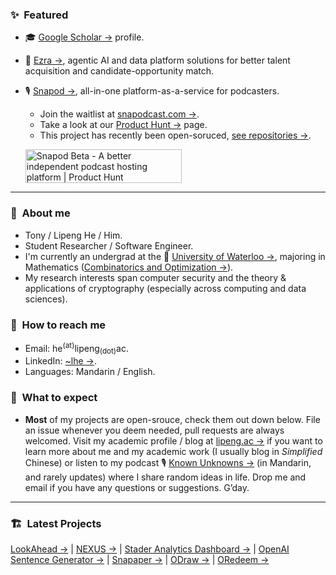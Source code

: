 ### :sparkles:&nbsp; Featured
- :mortar_board: [Google Scholar →](https://scholar.google.com/citations?user=6yFlE_sAAAAJ) profile.
- :briefcase: [Ezra →](https://ezrahire.com), agentic AI and data platform solutions for better talent acquisition and candidate-opportunity match.
- :studio_microphone: [Snapod →](https://www.snapodcast.com), all-in-one platform-as-a-service for podcasters.
  - Join the waitlist at [snapodcast.com →](https://www.snapodcast.com).
  - Take a look at our [Product Hunt →](https://www.producthunt.com/posts/snapod-beta) page.
  - This project has recently been open-soruced, [see repositories →](https://github.com/Snapodcast).

  <a href="https://www.producthunt.com/posts/snapod-beta?utm_source=badge-featured&utm_medium=badge&utm_souce=badge-snapod-beta" target="_blank"><img src="https://api.producthunt.com/widgets/embed-image/v1/featured.svg?post_id=295290&theme=light" alt="Snapod Beta - A better independent podcast hosting platform | Product Hunt" style="width: 250px; height: 54px;" width="250" height="54" /></a>

---

### :raising_hand:&nbsp; About me
- Tony / Lipeng He / Him.
- Student Researcher / Software Engineer.
- I'm currently an undergrad at the :school:&nbsp;[University of Waterloo →](https://uwaterloo.ca), majoring in Mathematics ([Combinatorics and Optimization →](https://uwaterloo.ca/combinatorics-and-optimization)).
- My research interests span computer security and the theory & applications of cryptography (especially across computing and data sciences).


### :information_desk_person:&nbsp; How to reach me
- Email: he<sup>(at)</sup>lipeng<sub>(dot)</sub>ac.
- LinkedIn: [~lhe →](https://www.linkedin.com/in/~lhe).
- Languages: Mandarin / English.


### :no_good:&nbsp; What to expect
- **Most** of my projects are open-srouce, check them out down below. File an issue whenever you deem needed, pull requests are always welcomed. Visit my academic profile / blog at [lipeng.ac →](https://lipeng.ac) if you want to learn more about me and my academic work (I usually blog in *Simplified* Chinese) or listen to my podcast :studio_microphone:&nbsp;[Known Unknowns →](https://kukfm.com) (in Mandarin, and rarely updates) where I share random ideas in life. Drop me and email if you have any questions or suggestions. G’day.

---

### :building_construction:&nbsp; Latest Projects
[LookAhead →](https://github.com/zju-abclab/LookAhead) | [NEXUS →](https://github.com/zju-abclab/NEXUS) | [Stader Analytics Dashboard →](https://github.com/ttttonyhe/stader-graph-dashboard) | [OpenAI Sentence Generator →](https://github.com/ttttonyhe/openai-sentence-generator) | [Snapaper →](https://github.com/Snapaper) | [ODraw →](https://github.com/ttttonyhe/odraw) | [ORedeem →](https://github.com/ttttonyhe/oredeem-nodejs)
